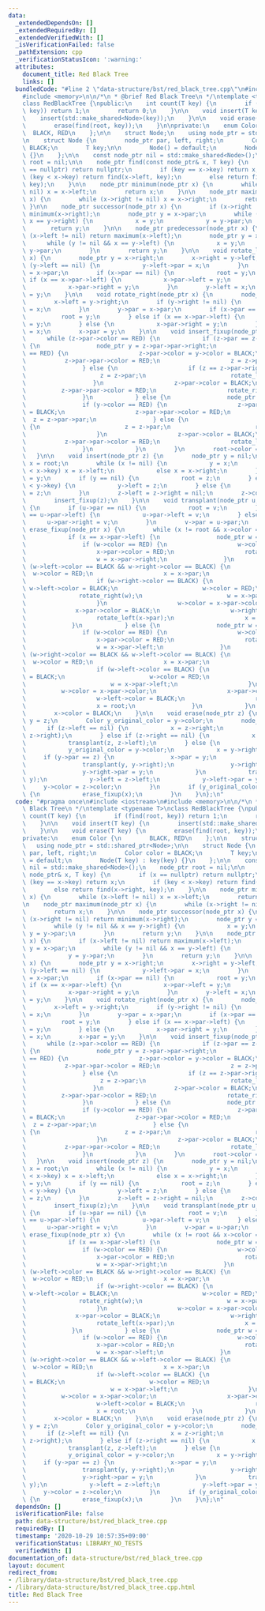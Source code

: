 ```yaml
---
data:
  _extendedDependsOn: []
  _extendedRequiredBy: []
  _extendedVerifiedWith: []
  _isVerificationFailed: false
  _pathExtension: cpp
  _verificationStatusIcon: ':warning:'
  attributes:
    document_title: Red Black Tree
    links: []
  bundledCode: "#line 2 \"data-structure/bst/red_black_tree.cpp\"\n#include <iostream>\n\
    #include <memory>\n\n/*\n * @brief Red Black Tree\n */\ntemplate <typename T>\n\
    class RedBlackTree {\npublic:\n    int count(T key) {\n        if (find(root,\
    \ key)) return 1;\n        return 0;\n    }\n\n    void insert(T key) {\n    \
    \    insert(std::make_shared<Node>(key));\n    }\n\n    void erase(T key) {\n\
    \        erase(find(root, key));\n    }\n\nprivate:\n    enum Color {\n      \
    \  BLACK, RED\n    };\n\n    struct Node;\n    using node_ptr = std::shared_ptr<Node>;\n\
    \n    struct Node {\n        node_ptr par, left, right;\n        Color color =\
    \ BLACK;\n        T key;\n\n        Node() = default;\n        Node(T key) : key(key)\
    \ {}\n    };\n\n    const node_ptr nil = std::make_shared<Node>();\n    node_ptr\
    \ root = nil;\n\n    node_ptr find(const node_ptr& x, T key) {\n        if (x\
    \ == nullptr) return nullptr;\n        if (key == x->key) return x;\n        if\
    \ (key < x->key) return find(x->left, key);\n        else return find(x->right,\
    \ key);\n    }\n\n    node_ptr minimum(node_ptr x) {\n        while (x->left !=\
    \ nil) x = x->left;\n        return x;\n    }\n\n    node_ptr maximum(node_ptr\
    \ x) {\n        while (x->right != nil) x = x->right;\n        return x;\n   \
    \ }\n\n    node_ptr successor(node_ptr x) {\n        if (x->right != nil) return\
    \ minimum(x->right);\n        node_ptr y = x->par;\n        while (y != nil &&\
    \ x == y->right) {\n            x = y;\n            y = y->par;\n        }\n \
    \       return y;\n    }\n\n    node_ptr predecessor(node_ptr x) {\n        if\
    \ (x->left != nil) return maximum(x->left);\n        node_ptr y = x->par;\n  \
    \      while (y != nil && x == y->left) {\n            x = y;\n            y =\
    \ y->par;\n        }\n        return y;\n    }\n\n    void rotate_left(node_ptr\
    \ x) {\n        node_ptr y = x->right;\n        x->right = y->left;\n        if\
    \ (y->left == nil) {\n            y->left->par = x;\n        }\n        y->par\
    \ = x->par;\n        if (x->par == nil) {\n            root = y;\n        } else\
    \ if (x == x->par->left) {\n            x->par->left = y;\n        } else {\n\
    \            x->par->right = y;\n        }\n        y->left = x;\n        x->par\
    \ = y;\n    }\n\n    void rotate_right(node_ptr x) {\n        node_ptr y = x->left;\n\
    \        x->left = y->right;\n        if (y->right != nil) {\n            y->right->par\
    \ = x;\n        }\n        y->par = x->par;\n        if (x->par == nil) {\n  \
    \          root = y;\n        } else if (x == x->par->left) {\n            x->par->left\
    \ = y;\n        } else {\n            x->par->right = y;\n        }\n        y->right\
    \ = x;\n        x->par = y;\n    }\n\n    void insert_fixup(node_ptr z) {\n  \
    \      while (z->par->color == RED) {\n            if (z->par == z->par->par->left)\
    \ {\n                node_ptr y = z->par->par->right;\n                if (y->color\
    \ == RED) {\n                    z->par->color = y->color = BLACK;\n         \
    \           z->par->par->color = RED;\n                    z = z->par->par;\n\
    \                } else {\n                    if (z == z->par->right) {\n   \
    \                     z = z->par;\n                        rotate_left(z);\n \
    \                   }\n                    z->par->color = BLACK;\n          \
    \          z->par->par->color = RED;\n                    rotate_right(z->par->par);\n\
    \                }\n            } else {\n                node_ptr y = z->par->par->left;\n\
    \                if (y->color == RED) {\n                    z->par->color = y->color\
    \ = BLACK;\n                    z->par->par->color = RED;\n                  \
    \  z = z->par->par;\n                } else {\n                    if (z == z->par->left)\
    \ {\n                        z = z->par;\n                        rotate_right(z);\n\
    \                    }\n                    z->par->color = BLACK;\n         \
    \           z->par->par->color = RED;\n                    rotate_left(z->par->par);\n\
    \                }\n            }\n        }\n        root->color = BLACK;\n \
    \   }\n\n    void insert(node_ptr z) {\n        node_ptr y = nil;\n        node_ptr\
    \ x = root;\n        while (x != nil) {\n            y = x;\n            if (z->key\
    \ < x->key) x = x->left;\n            else x = x->right;\n        }\n        z->par\
    \ = y;\n        if (y == nil) {\n            root = z;\n        } else if (z->key\
    \ < y->key) {\n            y->left = z;\n        } else {\n            y->right\
    \ = z;\n        }\n        z->left = z->right = nil;\n        z->color = RED;\n\
    \        insert_fixup(z);\n    }\n\n    void transplant(node_ptr u, node_ptr v)\
    \ {\n        if (u->par == nil) {\n            root = v;\n        } else if (u\
    \ == u->par->left) {\n            u->par->left = v;\n        } else {\n      \
    \      u->par->right = v;\n        }\n        v->par = u->par;\n    }\n\n    void\
    \ erase_fixup(node_ptr x) {\n        while (x != root && x->color == BLACK) {\n\
    \            if (x == x->par->left) {\n                node_ptr w = x->par->right;\n\
    \                if (w->color == RED) {\n                    w->color = BLACK;\n\
    \                    x->par->color = RED;\n                    rotate_left(x->par);\n\
    \                    w = x->par->right;\n                }\n                if\
    \ (w->left->color == BLACK && w->right->color == BLACK) {\n                  \
    \  w->color = RED;\n                    x = x->par;\n                } else {\n\
    \                    if (w->right->color == BLACK) {\n                       \
    \ w->left->color = BLACK;\n                        w->color = RED;\n         \
    \               rotate_right(w);\n                        w = x->par->right;\n\
    \                    }\n                    w->color = x->par->color;\n      \
    \              x->par->color = BLACK;\n                    w->right->color = BLACK;\n\
    \                    rotate_left(x->par);\n                    x = root;\n   \
    \             }\n            } else {\n                node_ptr w = x->par->left;\n\
    \                if (w->color == RED) {\n                    w->color = BLACK;\n\
    \                    x->par->color = RED;\n                    rotate_right(x->par);\n\
    \                    w = x->par->left;\n                }\n                if\
    \ (w->right->color == BLACK && w->left->color == BLACK) {\n                  \
    \  w->color = RED;\n                    x = x->par;\n                } else {\n\
    \                    if (w->left->color == BLACK) {\n                        w->right->color\
    \ = BLACK;\n                        w->color = RED;\n                        rotate_left(w);\n\
    \                        w = x->par->left;\n                    }\n          \
    \          w->color = x->par->color;\n                    x->par->color = BLACK;\n\
    \                    w->left->color = BLACK;\n                    rotate_right(x->par);\n\
    \                    x = root;\n                }\n            }\n        }\n\
    \        x->color = BLACK;\n    }\n\n    void erase(node_ptr z) {\n        node_ptr\
    \ y = z;\n        Color y_original_color = y->color;\n        node_ptr x;\n  \
    \      if (z->left == nil) {\n            x = z->right;\n            transplant(z,\
    \ z->right);\n        } else if (z->right == nil) {\n            x = z->left;\n\
    \            transplant(z, z->left);\n        } else {\n            y = minimum(z->right);\n\
    \            y_original_color = y->color;\n            x = y->right;\n       \
    \     if (y->par == z) {\n                x->par = y;\n            } else {\n\
    \                transplant(y, y->right);\n                y->right = z->right;\n\
    \                y->right->par = y;\n            }\n            transplant(z,\
    \ y);\n            y->left = z->left;\n            y->left->par = y;\n       \
    \     y->color = z->color;\n        }\n        if (y_original_color == BLACK)\
    \ {\n            erase_fixup(x);\n        }\n    }\n};\n"
  code: "#pragma once\n#include <iostream>\n#include <memory>\n\n/*\n * @brief Red\
    \ Black Tree\n */\ntemplate <typename T>\nclass RedBlackTree {\npublic:\n    int\
    \ count(T key) {\n        if (find(root, key)) return 1;\n        return 0;\n\
    \    }\n\n    void insert(T key) {\n        insert(std::make_shared<Node>(key));\n\
    \    }\n\n    void erase(T key) {\n        erase(find(root, key));\n    }\n\n\
    private:\n    enum Color {\n        BLACK, RED\n    };\n\n    struct Node;\n \
    \   using node_ptr = std::shared_ptr<Node>;\n\n    struct Node {\n        node_ptr\
    \ par, left, right;\n        Color color = BLACK;\n        T key;\n\n        Node()\
    \ = default;\n        Node(T key) : key(key) {}\n    };\n\n    const node_ptr\
    \ nil = std::make_shared<Node>();\n    node_ptr root = nil;\n\n    node_ptr find(const\
    \ node_ptr& x, T key) {\n        if (x == nullptr) return nullptr;\n        if\
    \ (key == x->key) return x;\n        if (key < x->key) return find(x->left, key);\n\
    \        else return find(x->right, key);\n    }\n\n    node_ptr minimum(node_ptr\
    \ x) {\n        while (x->left != nil) x = x->left;\n        return x;\n    }\n\
    \n    node_ptr maximum(node_ptr x) {\n        while (x->right != nil) x = x->right;\n\
    \        return x;\n    }\n\n    node_ptr successor(node_ptr x) {\n        if\
    \ (x->right != nil) return minimum(x->right);\n        node_ptr y = x->par;\n\
    \        while (y != nil && x == y->right) {\n            x = y;\n           \
    \ y = y->par;\n        }\n        return y;\n    }\n\n    node_ptr predecessor(node_ptr\
    \ x) {\n        if (x->left != nil) return maximum(x->left);\n        node_ptr\
    \ y = x->par;\n        while (y != nil && x == y->left) {\n            x = y;\n\
    \            y = y->par;\n        }\n        return y;\n    }\n\n    void rotate_left(node_ptr\
    \ x) {\n        node_ptr y = x->right;\n        x->right = y->left;\n        if\
    \ (y->left == nil) {\n            y->left->par = x;\n        }\n        y->par\
    \ = x->par;\n        if (x->par == nil) {\n            root = y;\n        } else\
    \ if (x == x->par->left) {\n            x->par->left = y;\n        } else {\n\
    \            x->par->right = y;\n        }\n        y->left = x;\n        x->par\
    \ = y;\n    }\n\n    void rotate_right(node_ptr x) {\n        node_ptr y = x->left;\n\
    \        x->left = y->right;\n        if (y->right != nil) {\n            y->right->par\
    \ = x;\n        }\n        y->par = x->par;\n        if (x->par == nil) {\n  \
    \          root = y;\n        } else if (x == x->par->left) {\n            x->par->left\
    \ = y;\n        } else {\n            x->par->right = y;\n        }\n        y->right\
    \ = x;\n        x->par = y;\n    }\n\n    void insert_fixup(node_ptr z) {\n  \
    \      while (z->par->color == RED) {\n            if (z->par == z->par->par->left)\
    \ {\n                node_ptr y = z->par->par->right;\n                if (y->color\
    \ == RED) {\n                    z->par->color = y->color = BLACK;\n         \
    \           z->par->par->color = RED;\n                    z = z->par->par;\n\
    \                } else {\n                    if (z == z->par->right) {\n   \
    \                     z = z->par;\n                        rotate_left(z);\n \
    \                   }\n                    z->par->color = BLACK;\n          \
    \          z->par->par->color = RED;\n                    rotate_right(z->par->par);\n\
    \                }\n            } else {\n                node_ptr y = z->par->par->left;\n\
    \                if (y->color == RED) {\n                    z->par->color = y->color\
    \ = BLACK;\n                    z->par->par->color = RED;\n                  \
    \  z = z->par->par;\n                } else {\n                    if (z == z->par->left)\
    \ {\n                        z = z->par;\n                        rotate_right(z);\n\
    \                    }\n                    z->par->color = BLACK;\n         \
    \           z->par->par->color = RED;\n                    rotate_left(z->par->par);\n\
    \                }\n            }\n        }\n        root->color = BLACK;\n \
    \   }\n\n    void insert(node_ptr z) {\n        node_ptr y = nil;\n        node_ptr\
    \ x = root;\n        while (x != nil) {\n            y = x;\n            if (z->key\
    \ < x->key) x = x->left;\n            else x = x->right;\n        }\n        z->par\
    \ = y;\n        if (y == nil) {\n            root = z;\n        } else if (z->key\
    \ < y->key) {\n            y->left = z;\n        } else {\n            y->right\
    \ = z;\n        }\n        z->left = z->right = nil;\n        z->color = RED;\n\
    \        insert_fixup(z);\n    }\n\n    void transplant(node_ptr u, node_ptr v)\
    \ {\n        if (u->par == nil) {\n            root = v;\n        } else if (u\
    \ == u->par->left) {\n            u->par->left = v;\n        } else {\n      \
    \      u->par->right = v;\n        }\n        v->par = u->par;\n    }\n\n    void\
    \ erase_fixup(node_ptr x) {\n        while (x != root && x->color == BLACK) {\n\
    \            if (x == x->par->left) {\n                node_ptr w = x->par->right;\n\
    \                if (w->color == RED) {\n                    w->color = BLACK;\n\
    \                    x->par->color = RED;\n                    rotate_left(x->par);\n\
    \                    w = x->par->right;\n                }\n                if\
    \ (w->left->color == BLACK && w->right->color == BLACK) {\n                  \
    \  w->color = RED;\n                    x = x->par;\n                } else {\n\
    \                    if (w->right->color == BLACK) {\n                       \
    \ w->left->color = BLACK;\n                        w->color = RED;\n         \
    \               rotate_right(w);\n                        w = x->par->right;\n\
    \                    }\n                    w->color = x->par->color;\n      \
    \              x->par->color = BLACK;\n                    w->right->color = BLACK;\n\
    \                    rotate_left(x->par);\n                    x = root;\n   \
    \             }\n            } else {\n                node_ptr w = x->par->left;\n\
    \                if (w->color == RED) {\n                    w->color = BLACK;\n\
    \                    x->par->color = RED;\n                    rotate_right(x->par);\n\
    \                    w = x->par->left;\n                }\n                if\
    \ (w->right->color == BLACK && w->left->color == BLACK) {\n                  \
    \  w->color = RED;\n                    x = x->par;\n                } else {\n\
    \                    if (w->left->color == BLACK) {\n                        w->right->color\
    \ = BLACK;\n                        w->color = RED;\n                        rotate_left(w);\n\
    \                        w = x->par->left;\n                    }\n          \
    \          w->color = x->par->color;\n                    x->par->color = BLACK;\n\
    \                    w->left->color = BLACK;\n                    rotate_right(x->par);\n\
    \                    x = root;\n                }\n            }\n        }\n\
    \        x->color = BLACK;\n    }\n\n    void erase(node_ptr z) {\n        node_ptr\
    \ y = z;\n        Color y_original_color = y->color;\n        node_ptr x;\n  \
    \      if (z->left == nil) {\n            x = z->right;\n            transplant(z,\
    \ z->right);\n        } else if (z->right == nil) {\n            x = z->left;\n\
    \            transplant(z, z->left);\n        } else {\n            y = minimum(z->right);\n\
    \            y_original_color = y->color;\n            x = y->right;\n       \
    \     if (y->par == z) {\n                x->par = y;\n            } else {\n\
    \                transplant(y, y->right);\n                y->right = z->right;\n\
    \                y->right->par = y;\n            }\n            transplant(z,\
    \ y);\n            y->left = z->left;\n            y->left->par = y;\n       \
    \     y->color = z->color;\n        }\n        if (y_original_color == BLACK)\
    \ {\n            erase_fixup(x);\n        }\n    }\n};\n"
  dependsOn: []
  isVerificationFile: false
  path: data-structure/bst/red_black_tree.cpp
  requiredBy: []
  timestamp: '2020-10-29 10:57:35+09:00'
  verificationStatus: LIBRARY_NO_TESTS
  verifiedWith: []
documentation_of: data-structure/bst/red_black_tree.cpp
layout: document
redirect_from:
- /library/data-structure/bst/red_black_tree.cpp
- /library/data-structure/bst/red_black_tree.cpp.html
title: Red Black Tree
---
```

